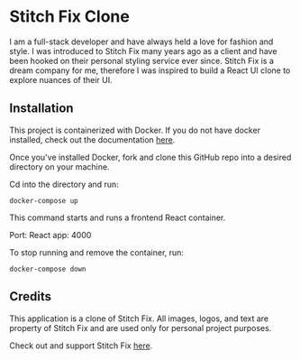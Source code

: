 # Stitch Fix Clone
I am a full-stack developer and have always held a love for fashion and style. I was introduced to Stitch Fix many years ago as a client and have been hooked on their personal styling service ever since. Stitch Fix is a dream company for me, therefore I was inspired to build a React UI clone to explore nuances of their UI.

## Installation
This project is containerized with Docker. If you do not have docker installed, check out the documentation [here](https://www.docker.com/get-started/).

Once you've installed Docker, fork and clone this GitHub repo into a desired directory on your machine.

Cd into the directory and run:

```
docker-compose up
```

This command starts and runs a frontend React container.

Port: 
React app: 4000

To stop running and remove the container, run:

```
docker-compose down
```

## Credits
This application is a clone of Stitch Fix. All images, logos, and text are property of Stitch Fix and are used only for personal project purposes. 

Check out and support Stitch Fix [here](https://www.stitchfix.com/).